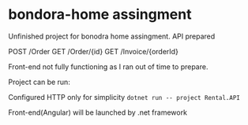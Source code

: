 # bondora-home assingment

Unfinished project for bonodra home assingment.
API prepared 

POST /Order
GET /Order/{id}
GET /Invoice/{orderId}

Front-end not fully functioning as I ran out of time to prepare.

Project can be run:

Configured HTTP only for simplicity
`dotnet run -- project Rental.API`

Front-end(Angular) will be launched by .net framework

